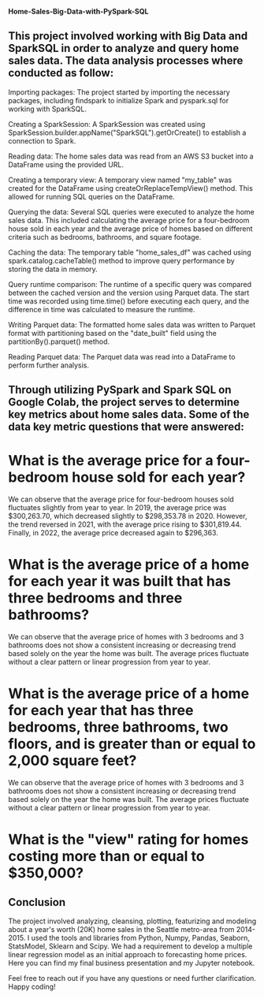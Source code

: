 **Home-Sales-Big-Data-with-PySpark-SQL**

## This project involved working with Big Data and SparkSQL in order to analyze and query home sales data. The data analysis processes where conducted as follow:

Importing packages: The project started by importing the necessary packages, including findspark to initialize Spark and pyspark.sql for working with SparkSQL.

Creating a SparkSession: A SparkSession was created using SparkSession.builder.appName("SparkSQL").getOrCreate() to establish a connection to Spark.

Reading data: The home sales data was read from an AWS S3 bucket into a DataFrame using the provided URL.

Creating a temporary view: A temporary view named "my_table" was created for the DataFrame using createOrReplaceTempView() method. This allowed for running SQL queries on the DataFrame.

Querying the data: Several SQL queries were executed to analyze the home sales data. This included calculating the average price for a four-bedroom house sold in each year and the average price of homes based on different criteria such as bedrooms, bathrooms, and square footage.

Caching the data: The temporary table "home_sales_df" was cached using spark.catalog.cacheTable() method to improve query performance by storing the data in memory.

Query runtime comparison: The runtime of a specific query was compared between the cached version and the version using Parquet data. The start time was recorded using time.time() before executing each query, and the difference in time was calculated to measure the runtime.

Writing Parquet data: The formatted home sales data was written to Parquet format with partitioning based on the "date_built" field using the partitionBy().parquet() method.

Reading Parquet data: The Parquet data was read into a DataFrame to perform further analysis.



## Through utilizing PySpark and Spark SQL on Google Colab, the project serves to determine key metrics about home sales data. Some of the data key metric questions that were answered:

# What is the average price for a four-bedroom house sold for each year?

We can observe that the average price for four-bedroom houses sold fluctuates slightly from year to year. In 2019, the average price was $300,263.70, which decreased slightly to $298,353.78 in 2020. However, the trend reversed in 2021, with the average price rising to $301,819.44. Finally, in 2022, the average price decreased again to $296,363.

# What is the average price of a home for each year it was built that has three bedrooms and three bathrooms?

We can observe that the average price of homes with 3 bedrooms and 3 bathrooms does not show a consistent increasing or decreasing trend based solely on the year the home was built. The average prices fluctuate without a clear pattern or linear progression from year to year.

# What is the average price of a home for each year that has three bedrooms, three bathrooms, two floors, and is greater than or equal to 2,000 square feet?

We can observe that the average price of homes with 3 bedrooms and 3 bathrooms does not show a consistent increasing or decreasing trend based solely on the year the home was built. The average prices fluctuate without a clear pattern or linear progression from year to year.

# What is the "view" rating for homes costing more than or equal to $350,000?

## Conclusion

The project involved analyzing, cleansing, plotting, featurizing and modeling about a year's worth (20K) home sales in the Seattle metro-area from 2014-2015. I used the tools and libraries from Python, Numpy, Pandas, Seaborn, StatsModel, Sklearn and Scipy. We had a requirement to develop a multiple linear regression model as an initial approach to forecasting home prices. Here you can find my final business presentation and my Jupyter notebook.

Feel free to reach out if you have any questions or need further clarification. Happy coding!
